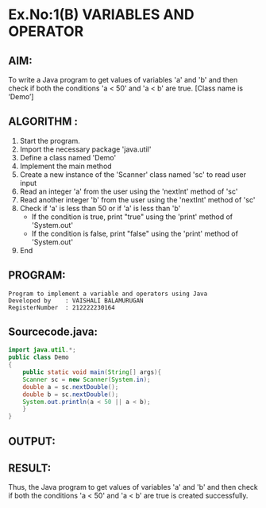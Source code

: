 # Ex.No:1(B) VARIABLES AND OPERATOR

## AIM:
To write a Java program to get values of variables 'a' and 'b' and then check if both the conditions 'a < 50' and 'a < b' are true. [Class name is ‘Demo’]

## ALGORITHM :
1.	Start the program.
2.	Import the necessary package 'java.util'
3.	Define a class named 'Demo'
4.	Implement the main method
5.	Create a new instance of the 'Scanner' class named 'sc' to read user input
6.	Read an integer 'a' from the user using the 'nextInt' method of 'sc'
7.	Read another integer 'b' from the user using the 'nextInt' method of 'sc'
8.	Check if 'a' is less than 50 or if 'a' is less than 'b'
    -	If the condition is true, print "true" using the 'print' method of 'System.out' 
    -	If the condition is false, print "false" using the 'print' method of 'System.out'
9.	End





## PROGRAM:
 ```
Program to implement a variable and operators using Java
Developed by    : VAISHALI BALAMURUGAN
RegisterNumber  : 212222230164
```

## Sourcecode.java:

```java
import java.util.*;
public class Demo
{
    public static void main(String[] args){
    Scanner sc = new Scanner(System.in);
    double a = sc.nextDouble();
    double b = sc.nextDouble();
    System.out.println(a < 50 || a < b);
    }
}
```
## OUTPUT:


## RESULT:
Thus, the Java program to get values of variables 'a' and 'b' and then check if both the conditions 'a < 50' and 'a < b' are true is created successfully.
